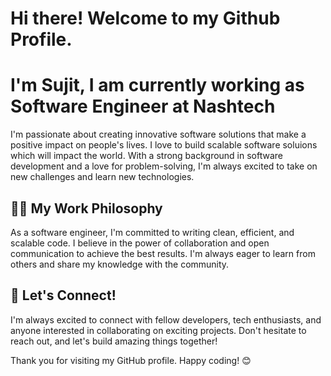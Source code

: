 # Hi there! Welcome to my Github Profile.
# I'm Sujit, I am currently working as Software Engineer at Nashtech

I'm passionate about creating innovative software solutions that make a positive impact on people's lives. I love to build scalable software soluions which will impact the world. With a strong background in software development and a love for problem-solving, I'm always excited to take on new challenges and learn new technologies.


## 👨‍💻 My Work Philosophy

As a software engineer, I'm committed to writing clean, efficient, and scalable code. I believe in the power of collaboration and open communication to achieve the best results. I'm always eager to learn from others and share my knowledge with the community.


## 🤝 Let's Connect!

I'm always excited to connect with fellow developers, tech enthusiasts, and anyone interested in collaborating on exciting projects. Don't hesitate to reach out, and let's build amazing things together!

Thank you for visiting my GitHub profile. Happy coding! 😊
